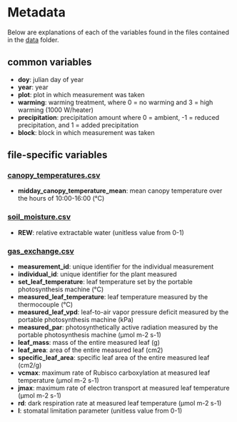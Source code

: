 # Metadata
Below are explanations of each of the variables found in the files contained in the [data](data)
folder.

## common variables
- **doy**: julian day of year
- **year**: year
- **plot**: plot in which measurement was taken
- **warming**: warming treatment, where 0 = no warming and 3 = high warming (1000 W/heater)
- **precipitation**: precipitation amount where 0 = ambient, -1 = reduced precipitation, and 1 = added precipitation
- **block**: block in which measurement was taken

## file-specific variables

### [canopy_temperatures.csv](data/canopy_temperatures.csv)
- **midday_canopy_temperature_mean**: mean canopy temperature over the hours of 10:00-16:00 (°C)

### [soil_moisture.csv](data/soil_moisture.csv)
- **REW**: relative extractable water (unitless value from 0-1)

### [gas_exchange.csv](data/gas_exchange.csv)
- **measurement_id**: unique identifier for the individual measurement
- **individual_id**: unique identifier for the plant measured
- **set_leaf_temperature**: leaf temperature set by the portable photosynthesis machine (°C)
- **measured_leaf_temperature**: leaf temperature measured by the thermocouple (°C)
- **measured_leaf_vpd**: leaf-to-air vapor pressure deficit measured by the portable photosynthesis machine (kPa)
- **measured_par**: photosynthetically active radiation measured by the portable photosynthesis machine (µmol m-2 s-1)
- **leaf_mass**: mass of the entire measured leaf (g)
- **leaf_area**: area of the entire measured leaf (cm2)
- **specific_leaf_area**: specific leaf area of the entire measured leaf (cm2/g)
- **vcmax**: maximum rate of Rubisco carboxylation at measured leaf temperature (µmol m-2 s-1)
- **jmax**: maximum rate of electron transport at measured leaf temperature (µmol m-2 s-1)
- **rd**: dark respiration rate at measured leaf temperature (µmol m-2 s-1)
- **l**: stomatal limitation parameter (unitless value from 0-1)